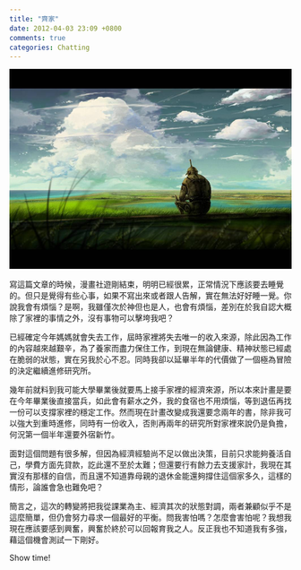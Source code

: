 ```yaml
---
title: "齊家"
date: 2012-04-03 23:09 +0800
comments: true
categories: Chatting
---
```


![](/images/robot.jpg)

寫這篇文章的時候，漫畫社遊剛結束，明明已經很累，正常情況下應該要去睡覺的。但只是覺得有些心事，如果不寫出來或者跟人告解，實在無法好好睡一覺。你說我會有煩惱？是啊，我雖僅次於神但也是人，也會有煩惱，差別在於我自認大概除了家裡的事情之外，沒有事物可以擊垮我吧？

已經確定今年媽媽就會失去工作，屆時家裡將失去唯一的收入來源，除此因為工作的內容越來越艱辛，為了養家而盡力保住工作，到現在無論健康、精神狀態已經處在脆弱的狀態，實在另我於心不忍。同時我卻以延畢半年的代價做了一個極為冒險的決定繼續進修研究所。

幾年前就料到我可能大學畢業後就要馬上接手家裡的經濟來源，所以本來計畫是要在今年畢業後直接當兵，如此會有薪水之外，我的食宿也不用煩惱，等到退伍再找一份可以支撐家裡的穩定工作。然而現在計畫改變成我還要念兩年的書，除非我可以強大到重時進修，同時有一份收入，否則再兩年的研究所對家裡來說仍是負擔，何況第一個半年還要外宿新竹。

面對這個問題有很多解，但因為經濟經驗尚不足以做出決策，目前只求能夠養活自己，學費方面先貸款，訖此還不至於太難；但還要行有餘力去支援家計，我現在其實沒有那樣的自信，而且還不知道靠母親的退休金能還夠撐住這個家多久，這樣的情形，論誰會急也難免吧？

簡言之，這次的轉變將把我從課業為主、經濟其次的狀態對調，兩者兼顧似乎不是這麼簡單，但仍會努力尋求一個最好的平衡。問我害怕嗎？怎麼會害怕呢？我想我現在應該要感到興奮，興奮於終於可以回報育我之人。反正我也不知道我有多強，藉這個機會測試一下剛好。

Show time!